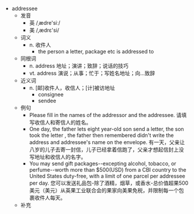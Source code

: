 - addressee
  - 发音
    - 英 /ˌædre'siː/
    - 美 /,ædrɛ'si/
  - 词义
    - n. 收件人
      - the person a letter, package etc is addressed to
  - 同根词
    - n. address 地址；演讲；致辞；说话的技巧
    - vt. address 演说；从事；忙于；写姓名地址；向…致辞
  - 近义词
    - n. [邮]收件人，收信人；[计]被访地址
      - consignee
      - sendee
  - 例句
    - Please fill in the names of the addressor and the addressee. 请填写收信人和寄信人的姓名。
    - One day, the father lets eight year-old son send a letter, the son took the letter , the father then remembered didn't write the address and addressee's name on the envelope. 有一天，父亲让八岁的儿子去寄一封信，儿子已经拿着信跑了，父亲才想起信封上没写地址和收信人的名字。
    - You may send gift packages--excepting alcohol, tobacco, or perfume--worth more than $500(USD) from a CBI country to the United States duty-free, with a limit of one parcel per addressee per day. 您可以发送礼品包-除了酒精，烟草，或香水-总价值超果500美元（美元）从英果工业联合会的果家向美果免税，并限制每一个包裹收件人每天。
  - 补充